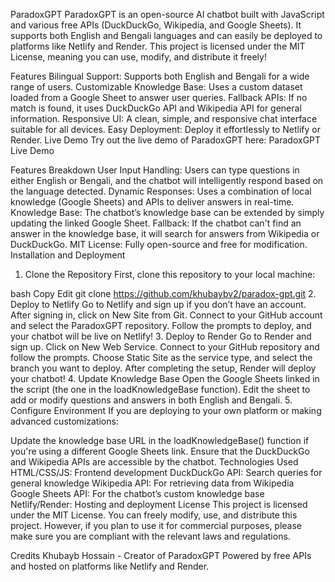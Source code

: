 ParadoxGPT
ParadoxGPT is an open-source AI chatbot built with JavaScript and various free APIs (DuckDuckGo, Wikipedia, and Google Sheets). It supports both English and Bengali languages and can easily be deployed to platforms like Netlify and Render. This project is licensed under the MIT License, meaning you can use, modify, and distribute it freely!

Features
Bilingual Support: Supports both English and Bengali for a wide range of users.
Customizable Knowledge Base: Uses a custom dataset loaded from a Google Sheet to answer user queries.
Fallback APIs: If no match is found, it uses DuckDuckGo API and Wikipedia API for general information.
Responsive UI: A clean, simple, and responsive chat interface suitable for all devices.
Easy Deployment: Deploy it effortlessly to Netlify or Render.
Live Demo
Try out the live demo of ParadoxGPT here:
ParadoxGPT Live Demo

Features Breakdown
User Input Handling: Users can type questions in either English or Bengali, and the chatbot will intelligently respond based on the language detected.
Dynamic Responses: Uses a combination of local knowledge (Google Sheets) and APIs to deliver answers in real-time.
Knowledge Base: The chatbot’s knowledge base can be extended by simply updating the linked Google Sheet.
Fallback: If the chatbot can't find an answer in the knowledge base, it will search for answers from Wikipedia or DuckDuckGo.
MIT License: Fully open-source and free for modification.
Installation and Deployment
1. Clone the Repository
First, clone this repository to your local machine:

bash
Copy
Edit
git clone https://github.com/khubaybv2/paradox-gpt.git
2. Deploy to Netlify
Go to Netlify and sign up if you don’t have an account.
After signing in, click on New Site from Git.
Connect to your GitHub account and select the ParadoxGPT repository.
Follow the prompts to deploy, and your chatbot will be live on Netlify!
3. Deploy to Render
Go to Render and sign up.
Click on New Web Service.
Connect to your GitHub repository and follow the prompts.
Choose Static Site as the service type, and select the branch you want to deploy.
After completing the setup, Render will deploy your chatbot!
4. Update Knowledge Base
Open the Google Sheets linked in the script (the one in the loadKnowledgeBase function).
Edit the sheet to add or modify questions and answers in both English and Bengali.
5. Configure Environment
If you are deploying to your own platform or making advanced customizations:

Update the knowledge base URL in the loadKnowledgeBase() function if you're using a different Google Sheets link.
Ensure that the DuckDuckGo and Wikipedia APIs are accessible by the chatbot.
Technologies Used
HTML/CSS/JS: Frontend development
DuckDuckGo API: Search queries for general knowledge
Wikipedia API: For retrieving data from Wikipedia
Google Sheets API: For the chatbot’s custom knowledge base
Netlify/Render: Hosting and deployment
License
This project is licensed under the MIT License. You can freely modify, use, and distribute this project. However, if you plan to use it for commercial purposes, please make sure you are compliant with the relevant laws and regulations.

Credits
Khubayb Hossain - Creator of ParadoxGPT
Powered by free APIs and hosted on platforms like Netlify and Render.
